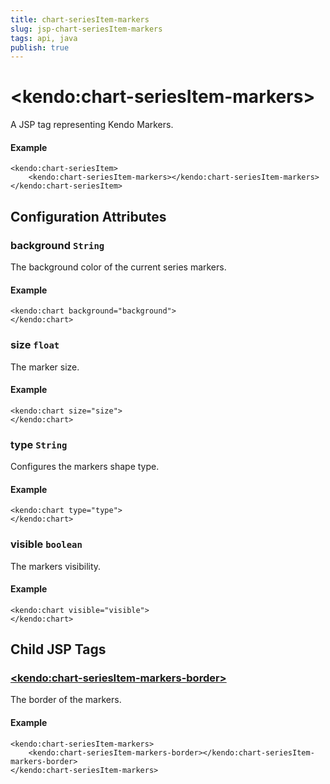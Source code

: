 ```yaml
---
title: chart-seriesItem-markers
slug: jsp-chart-seriesItem-markers
tags: api, java
publish: true
---
```


# \<kendo:chart-seriesItem-markers\>
A JSP tag representing Kendo Markers.

#### Example
    <kendo:chart-seriesItem>
        <kendo:chart-seriesItem-markers></kendo:chart-seriesItem-markers>
    </kendo:chart-seriesItem>


## Configuration Attributes


### background `String`

The background color of the current series markers.

#### Example
    <kendo:chart background="background">
    </kendo:chart>



### size `float`

The marker size.

#### Example
    <kendo:chart size="size">
    </kendo:chart>



### type `String`

Configures the markers shape type.

#### Example
    <kendo:chart type="type">
    </kendo:chart>



### visible `boolean`

The markers visibility.

#### Example
    <kendo:chart visible="visible">
    </kendo:chart>



## Child JSP Tags

### [\<kendo:chart-seriesItem-markers-border\>](/api/wrappers/jsp/chart/seriesitem-markers-border)

The border of the markers.

#### Example

    <kendo:chart-seriesItem-markers>
        <kendo:chart-seriesItem-markers-border></kendo:chart-seriesItem-markers-border>
    </kendo:chart-seriesItem-markers>
 
